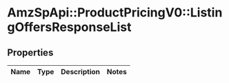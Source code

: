 # AmzSpApi::ProductPricingV0::ListingOffersResponseList

## Properties
Name | Type | Description | Notes
------------ | ------------- | ------------- | -------------

